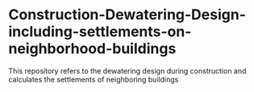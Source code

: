 # Construction-Dewatering-Design-including-settlements-on-neighborhood-buildings
This repository refers to the dewatering design during construction and calculates the settlements of neighboring buildings
